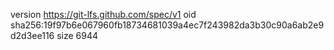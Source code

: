 version https://git-lfs.github.com/spec/v1
oid sha256:19f97b6e067960fb18734681039a4ec7f243982da3b30c90a6ab2e9d2d3ee116
size 6944
